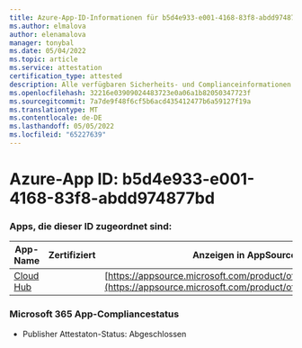 ```yaml
---
title: Azure-App-ID-Informationen für b5d4e933-e001-4168-83f8-abdd974877bd
ms.author: elmalova
author: elenamalova
manager: tonybal
ms.date: 05/04/2022
ms.topic: article
ms.service: attestation
certification_type: attested
description: Alle verfügbaren Sicherheits- und Complianceinformationen für b5d4e933-e001-4168-83f8-abdd974877bd.
ms.openlocfilehash: 32216e03909024483723e0a06a1b82050347723f
ms.sourcegitcommit: 7a7de9f48f6cf5b6acd435412477b6a59127f19a
ms.translationtype: MT
ms.contentlocale: de-DE
ms.lasthandoff: 05/05/2022
ms.locfileid: "65227639"
---
```

# <a name="azure-app-id-b5d4e933-e001-4168-83f8-abdd974877bd"></a>Azure-App ID: b5d4e933-e001-4168-83f8-abdd974877bd


### <a name="apps-associated-with-this-id"></a>Apps, die dieser ID zugeordnet sind:
| **App-Name** | **Zertifiziert** | **Anzeigen in AppSource** |
|--------------|---------------|-----------------------|
| [Cloud Hub](../forward/WA200003034.md) |  | [https://appsource.microsoft.com/product/office/WA200003034](https://appsource.microsoft.com/product/office/WA200003034) |

### <a name="microsoft-365-app-compliance-status"></a>Microsoft 365 App-Compliancestatus
- Publisher Attestaton-Status: Abgeschlossen
